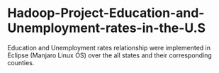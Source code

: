# Hadoop-Project-Education-and-Unemployment-rates-in-the-U.S
Education and Unemployment rates relationship were implemented in Eclipse (Manjaro Linux OS) over the all states and their corresponding counties.  
